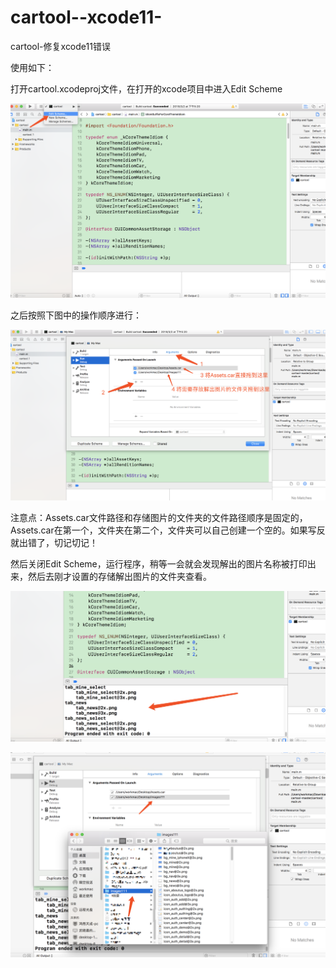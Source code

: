 # cartool--xcode11-
cartool-修复xcode11错误



使用如下：



打开cartool.xcodeproj文件，在打开的xcode项目中进入Edit Scheme

![aHR0cDovL2ltZy5ibG9nLmNzZG4ubmV0LzIwMTgwMzA1MTU1MjU1ODcz](README.assets/aHR0cDovL2ltZy5ibG9nLmNzZG4ubmV0LzIwMTgwMzA1MTU1MjU1ODcz.png)

之后按照下图中的操作顺序进行：

![aHR0cDovL2ltZy5ibG9nLmNzZG4ubmV0LzIwMTgwMzA1MTU1ODA0Mjcz](README.assets/aHR0cDovL2ltZy5ibG9nLmNzZG4ubmV0LzIwMTgwMzA1MTU1ODA0Mjcz.png)

注意点：Assets.car文件路径和存储图片的文件夹的文件路径顺序是固定的，Assets.car在第一个，文件夹在第二个，文件夹可以自己创建一个空的。如果写反就出错了，切记切记！

然后关闭Edit Scheme，运行程序，稍等一会就会发现解出的图片名称被打印出来，然后去刚才设置的存储解出图片的文件夹查看。

![aHR0cDovL2ltZy5ibG9nLmNzZG4ubmV0LzIwMTgwMzA1MTYwMzMwOTEy](README.assets/aHR0cDovL2ltZy5ibG9nLmNzZG4ubmV0LzIwMTgwMzA1MTYwMzMwOTEy.png)



![aHR0cDovL2ltZy5ibG9nLmNzZG4ubmV0LzIwMTgwMzA1MTYwMzQ1OTQ4](README.assets/aHR0cDovL2ltZy5ibG9nLmNzZG4ubmV0LzIwMTgwMzA1MTYwMzQ1OTQ4.png)

